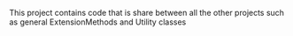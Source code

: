 This project contains code that is share between all the other projects such as general ExtensionMethods and Utility classes